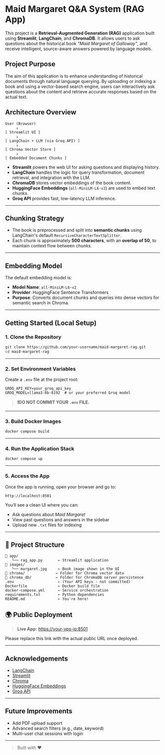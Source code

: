 
# Maid Margaret Q&A System (RAG App)

This project is a **Retrieval-Augmented Generation (RAG)** application built using **Streamlit**, **LangChain**, and **ChromaDB**. It allows users to ask questions about the historical book *"Maid Margaret of Galloway"*, and receive intelligent, source-aware answers powered by language models.


## Project Purpose

The aim of this application is to enhance understanding of historical documents through natural language querying. By uploading or indexing a book and using a vector-based search engine, users can interactively ask questions about the content and retrieve accurate responses based on the actual text.



## Architecture Overview

```
User (Browser)
     ↓
[ Streamlit UI ]
     ↓
[ LangChain + LLM (via Groq API) ]
     ↓
[ Chroma Vector Store ]
     ↓
[ Embedded Document Chunks ]
```

- **Streamlit** powers the web UI for asking questions and displaying history.
- **LangChain** handles the logic for query transformation, document retrieval, and integration with the LLM.
- **ChromaDB** stores vector embeddings of the book content.
- **HuggingFace Embeddings** (`all-MiniLM-L6-v2`) are used to embed text chunks.
- **Groq API** provides fast, low-latency LLM inference.

---

## Chunking Strategy

- The book is preprocessed and split into **semantic chunks** using LangChain's default `RecursiveCharacterTextSplitter`.
- Each chunk is approximately **500 characters**, with an **overlap of 50**, to maintain context flow between chunks.

---

## Embedding Model

The default embedding model is:

- **Model Name**: `all-MiniLM-L6-v2`
- **Provider**: HuggingFace Sentence Transformers
- **Purpose**: Converts document chunks and queries into dense vectors for semantic search in Chroma.

---

## Getting Started (Local Setup)

### 1. Clone the Repository

```bash
git clone https://github.com/your-username/maid-margaret-rag.git
cd maid-margaret-rag
```

---

### 2. Set Environment Variables

Create a `.env` file at the project root:

```
GROQ_API_KEY=your_groq_api_key
GROQ_MODEL=llama3-8b-8192  # or your preferred Groq model
```

> **❗DO NOT COMMIT YOUR `.env` FILE.**

---

### 3. Build Docker Images

```bash
docker compose build
```

---

### 4. Run the Application Stack

```bash
docker compose up
```

---

### 5. Access the App

Once the app is running, open your browser and go to:

```
http://localhost:8501
```

You’ll see a clean UI where you can:
- Ask questions about *Maid Margaret*
- View past questions and answers in the sidebar
- Upload new `.txt` files for indexing

---

## 📂 Project Structure

```
📁 app/
   └── rag_app.py       ← Streamlit application
📁 images/
   └── margaret.jpg     ← Book image shown in the UI
📁 chroma/              ← Folder for Chroma vector data
📁 chroma_db/           ← Folder for ChromaDB server persistence
.env                    ← (Your API keys - not committed)
Dockerfile              ← Docker build file
docker-compose.yml      ← Service orchestration
requirements.txt        ← Python dependencies
README.md               ← You're here!
```


## 🌍 Public Deployment

> **Live App:** [https://your-vps-ip:8501](https://your-vps-ip:8501)

Please replace this link with the actual public URL once deployed.

---

## Acknowledgements

- [LangChain](https://github.com/langchain-ai/langchain)
- [Streamlit](https://streamlit.io)
- [Chroma](https://www.trychroma.com/)
- [HuggingFace Embeddings](https://huggingface.co/sentence-transformers/all-MiniLM-L6-v2)
- [Groq API](https://console.groq.com/)

---

## Future Improvements

- Add PDF upload support
- Advanced search filters (e.g., date, keyword)
- Multi-user chat sessions with login

---

> Built with ❤️ 
